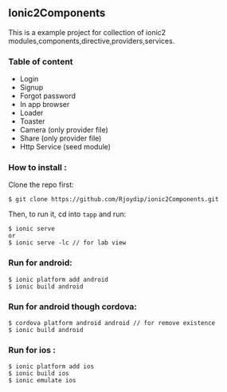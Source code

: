 ## Ionic2Components

This is a example project for collection of ionic2 modules,components,directive,providers,services.

### Table of content

 - Login
 - Signup
 - Forgot password
 - In app browser
 - Loader
 - Toaster
 - Camera (only provider file)
 - Share (only provider file)
 - Http Service (seed module)

### How to install :

Clone the repo first:

```
$ git clone https://github.com/Rjoydip/ionic2Components.git
```

Then, to run it, cd into `tapp` and run:

```
$ ionic serve
or 
$ ionic serve -lc // for lab view
```

### Run for android:

```
$ ionic platform add android
$ ionic build android
```

### Run for android though cordova:

```
$ cordova platform android android // for remove existence
$ ionic build android
```

### Run for ios :

```
$ ionic platform add ios
$ ionic build ios
$ ionic emulate ios
```
